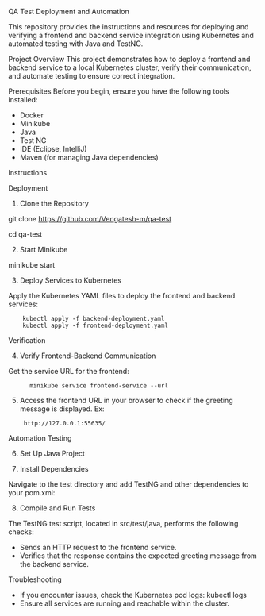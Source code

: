 QA Test Deployment and Automation


This repository provides the instructions and resources for deploying and verifying a frontend and backend service integration using Kubernetes and automated testing with Java and TestNG.



Project Overview
This project demonstrates how to deploy a frontend and backend service to a local Kubernetes cluster, verify their communication, and automate testing to ensure correct integration.


Prerequisites
Before you begin, ensure you have the following tools installed:
* Docker
* Minikube
* Java
* Test NG
* IDE (Eclipse, IntelliJ)
* Maven (for managing Java dependencies)


Instructions


Deployment


1. Clone the Repository


git clone https://github.com/Vengatesh-m/qa-test 

cd qa-test




2. Start Minikube


minikube start




3. Deploy Services to Kubernetes


Apply the Kubernetes YAML files to deploy the frontend and backend services:

        kubectl apply -f backend-deployment.yaml
        kubectl apply -f frontend-deployment.yaml
  

Verification


4.  Verify Frontend-Backend Communication


Get the service URL for the frontend:


          minikube service frontend-service --url




5. Access the frontend URL in your browser to check if the greeting message is displayed. Ex:

        http://127.0.0.1:55635/




Automation Testing


6. Set Up Java Project


7. Install Dependencies


Navigate to the test directory and add TestNG and other dependencies to your pom.xml:


8. Compile and Run Tests


The TestNG test script, located in src/test/java, performs the following checks:
* Sends an HTTP request to the frontend service.
* Verifies that the response contains the expected greeting message from the backend service.
  


Troubleshooting
* If you encounter issues, check the Kubernetes pod logs:
        kubectl logs <pod-name>
* Ensure all services are running and reachable within the cluster.
